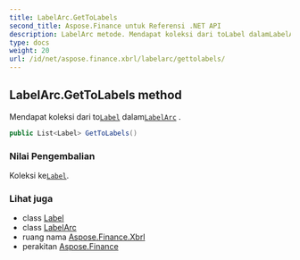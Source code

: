 ```yaml
---
title: LabelArc.GetToLabels
second_title: Aspose.Finance untuk Referensi .NET API
description: LabelArc metode. Mendapat koleksi dari toLabel dalamLabelArc .
type: docs
weight: 20
url: /id/net/aspose.finance.xbrl/labelarc/gettolabels/
---
```

## LabelArc.GetToLabels method

Mendapat koleksi dari to[`Label`](../../label/) dalam[`LabelArc`](../) .

```csharp
public List<Label> GetToLabels()
```

### Nilai Pengembalian

Koleksi ke[`Label`](../../label/).

### Lihat juga

* class [Label](../../label/)
* class [LabelArc](../)
* ruang nama [Aspose.Finance.Xbrl](../../labelarc/)
* perakitan [Aspose.Finance](../../../)


